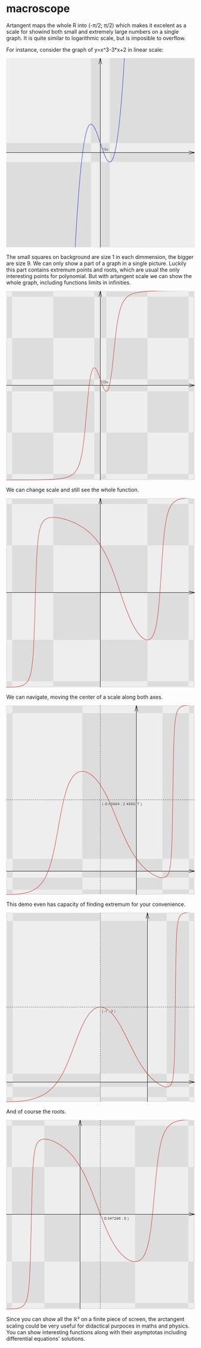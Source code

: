macroscope
==========

Artangent maps the whole R into (-π/2; π/2) which makes it excelent as a scale for showind both small and extremely large numbers on a single graph. It is quite similar to logarithmic scale, but is imposible to overflow.

For instance, consider the graph of y=x^3-3*x+2 in linear scale:

<img src="screenshots/linear.png">

The small squares on background are size 1 in each dimmension, the bigger are size 9. We can only show a part of a graph in a single picture. Luckily this part contains extremum points and roots, which are usual the only interesting points for polynomial. But with artangent scale we can show the whole graph, including functions limits in infinities.

<img src="screenshots/artangent_1.png">

We can change scale and still see the whole function.

<img src="screenshots/artangent_2.png">

We can navigate, moving the center of a scale along both axes.

<img src="screenshots/artangent_3.png">

This demo even has capacity of finding extremum for your convenience.

<img src="screenshots/artangent_4.png">

And of course the roots.

<img src="screenshots/artangent_5.png">

Since you can show all the ℝ² on a finite piece of screen, the arctangent scaling could be very useful for didactical purpoces in maths and physics. You can show interesting functions along with their asymptotas including differential equations' solutions.
